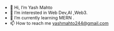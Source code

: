 - 👋 Hi, I’m Yash Mahto
- 👀 I’m interested in Web Dev,AI ,Web3.
- 🌱 I’m currently learning MERN .
- 📫 How to reach me
   yashmahto244@gmail.com


<!---
yashmahto/yashmahto is a ✨ special ✨ repository because its `README.md` (this file) appears on your GitHub profile.
You can click the Preview link to take a look at your changes.
--->
